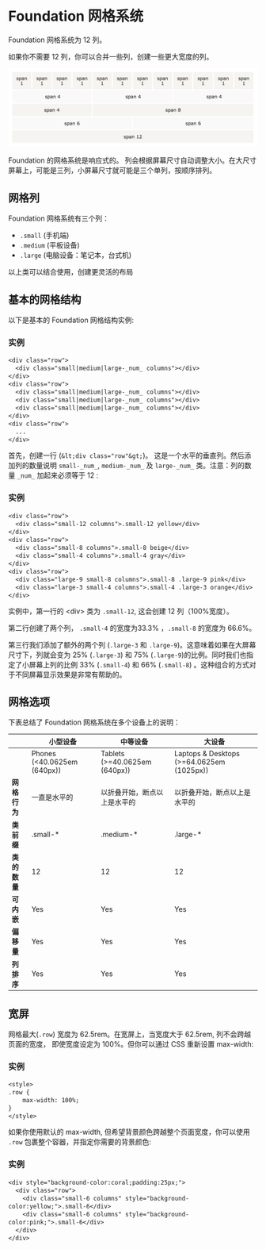 # Foundation 网格系统

Foundation 网格系统为 12 列。

如果你不需要 12 列，你可以合并一些列，创建一些更大宽度的列。

![](img/grid-f.jpg)

Foundation 的网格系统是响应式的。 列会根据屏幕尺寸自动调整大小。在大尺寸屏幕上，可能是三列，小屏幕尺寸就可能是三个单列，按顺序排列。

## 网格列

Foundation 网格系统有三个列：

*   `.small` (手机端)
*   `.medium` (平板设备)
*   `.large` (电脑设备：笔记本，台式机)

以上类可以结合使用，创建更灵活的布局

## 基本的网格结构

以下是基本的 Foundation 网格结构实例:

### 实例

```
<div class="row">
  <div class="small|medium|large-_num_ columns"></div>
</div>
<div class="row">
  <div class="small|medium|large-_num_ columns"></div>
  <div class="small|medium|large-_num_ columns"></div>
  <div class="small|medium|large-_num_ columns"></div>
</div>
<div class="row">
  ...
</div>
```

首先，创建一行 (`&lt;div class="row"&gt;`)。 这是一个水平的垂直列。然后添加列的数量说明 `small-_num_`, `medium-_num_` 及 `large-_num_` 类。注意：列的数量 `_num_` 加起来必须等于 12 :

### 实例

```
<div class="row">
  <div class="small-12 columns">.small-12 yellow</div>
</div>
<div class="row">
  <div class="small-8 columns">.small-8 beige</div>
  <div class="small-4 columns">.small-4 gray</div>
</div>
<div class="row">
  <div class="large-9 small-8 columns">.small-8 .large-9 pink</div>
  <div class="large-3 small-4 columns">.small-4 .large-3 orange</div>
</div>

```

实例中，第一行的 &lt;div&gt; 类为 `.small-12`, 这会创建 12 列（100%宽度）。

第二行创建了两个列， `.small-4` 的宽度为33.3% ，`.small-8` 的宽度为 66.6%。

第三行我们添加了额外的两个列 (`.large-3` 和 `.large-9`)。这意味着如果在大屏幕尺寸下，列就会变为 25% (`.large-3`) 和 75% (`.large-9`)的比例。同时我们也指定了小屏幕上列的比例 33% (`.small-4`) 和 66% (`.small-8`) 。这种组合的方式对于不同屏幕显示效果是非常有帮助的。

## 网格选项

下表总结了 Foundation 网格系统在多个设备上的说明：

| | 小型设备 | 中等设备 | 大设备 |
| --- | --- | --- | --- |
| | Phones (&lt;40.0625em (640px)) | Tablets (&gt;=40.0625em (640px)) | Laptops & Desktops (&gt;=64.0625em (1025px)) |
| **网格行为** | 一直是水平的 | 以折叠开始，断点以上是水平的 | 以折叠开始，断点以上是水平的 |
| **类前缀** | .small-* | .medium-* | .large-* |
| **类的数量** | 12 | 12 | 12 |
| **可内嵌** | Yes | Yes | Yes |
| **偏移量** | Yes | Yes | Yes |
| **列排序** | Yes | Yes | Yes |

## 宽屏

网格最大(`.row`) 宽度为 62.5rem。在宽屏上，当宽度大于 62.5rem, 列不会跨越页面的宽度， 即使宽度设定为 100%。但你可以通过 CSS 重新设置 max-width:

### 实例

```
<style>
.row {
    max-width: 100%;
}
</style>

```

如果你使用默认的 max-width, 但希望背景颜色跨越整个页面宽度，你可以使用 `.row` 包裹整个容器，并指定你需要的背景颜色:

### 实例

```
<div style="background-color:coral;padding:25px;">
  <div class="row">
    <div class="small-6 columns" style="background-color:yellow;">.small-6</div>
    <div class="small-6 columns" style="background-color:pink;">.small-6</div>
  </div>
</div>

```
